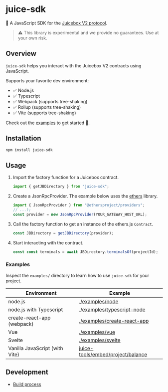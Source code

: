 # juice-sdk

🧃 A JavaScript SDK for the [Juicebox V2 protocol](https://github.com/jbx-protocol/juice-contracts-v2).

> ⚠️ This library is experimental and we provide no guarantees. Use at your own risk.

## Overview

`juice-sdk` helps you interact with the Juicebox V2 contracts using JavaScript.

Supports your favorite dev environment:

- ✅ Node.js
- ✅ Typescript
- ✅ Webpack (supports tree-shaking)
- ✅ Rollup (supports tree-shaking)
- ✅ Vite (supports tree-shaking)

Check out the [examples](#examples) to get started 🚀.

## Installation

```bash
npm install juice-sdk
```

## Usage

1. Import the factory function for a Juicebox contract.

   ```js
   import { getJBDirectory } from "juice-sdk";
   ```

1. Create a JsonRpcProvider.
   The example below uses the [ethers](https://docs.ethers.io/v5/) library.

   ```js
   import { JsonRpcProvider } from "@ethersproject/providers";
   // ...);
   const provider = new JsonRpcProvider(YOUR_GATEWAY_HOST_URL);
   ```

1. Call the factory function to get an instance of the ethers.js `Contract`.

   ```js
   const JBDirectory = getJBDirectory(provider);
   ```

1. Start interacting with the contract.

   ```js
   const const terminals = await JBDirectory.terminalsOf(projectId);
   ```

### Examples

Inspect the `examples/` directory to learn how to use `juice-sdk` for your project.

| Environment                    | Example                                                                                                          |
| ------------------------------ | ---------------------------------------------------------------------------------------------------------------- |
| node.js                        | [./examples/node](./examples/node)                                                                               |
| node.js with Typescript        | [./examples/typescript-node](./examples/typescript-node)                                                         |
| create-react-app (webpack)     | [./examples/create-react-app](./examples/create-react-app)                                                       |
| Vue                            | [./examples/vue](./examples/vue)                                                                                 |
| Svelte                         | [./examples/svelte](./examples/svelte)                                                                           |
| Vanilla JavaScript (with Vite) | [juice-tools/embed/project/balance](https://github.com/jbx-protocol/juice-tools/tree/main/embed/project/balance) |

## Development

- [Build process](./doc/build-process.md)
